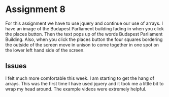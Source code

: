 # Assignment 8
For this assignment we have to use jquery and continue our use of arrays. I have an image of the Budapest Parliament building fading in when you click the places button. Then the text pops up of the words Budapest Parliament Building. Also, when you click the places button the four squares bordering the outside of the screen move in unison to come together in one spot on the lower left hand side of the screen.

## Issues
I felt much more comfortable this week. I am starting to get the hang of arrays. This was the first time I have used jquery and it took me a little bit to wrap my head around. The example videos were extremely helpful.
